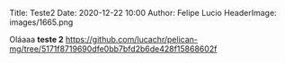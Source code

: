 Title: Teste2
Date: 2020-12-22 10:00
Author: Felipe Lucio
HeaderImage: images/1665.png

Oláaaa **teste 2**
https://github.com/lucachr/pelican-mg/tree/5171f8719690dfe0bb7bfd2b6de428f15868602f